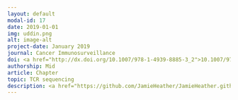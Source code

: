 ```yaml
---
layout: default
modal-id: 17
date: 2019-01-01
img: uddin.png
alt: image-alt
project-date: January 2019
journal: Cancer Immunosurveillance
doi: <a href="http://dx.doi.org/10.1007/978-1-4939-8885-3_2">10.1007/978-1-4939-8885-3_2</a>
authorship: Mid
article: Chapter
topic: TCR sequencing
description: <a href="https://github.com/JamieHeather/JamieHeather.github.io/raw/master/_pdfs/Uddin_2019_CancImmSurv_TCR_protocol_update.pdf">Download pdf</a><p>TEXT
---
```

